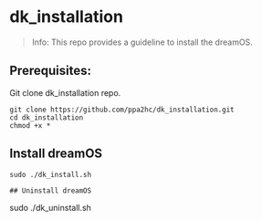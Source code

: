 # dk_installation

> Info: This repo provides a guideline to install the dreamOS.

## Prerequisites:
Git clone dk_installation repo.  
```
git clone https://github.com/ppa2hc/dk_installation.git
cd dk_installation
chmod +x *
```

## Install dreamOS
```
sudo ./dk_install.sh

## Uninstall dreamOS
```
sudo ./dk_uninstall.sh
```
